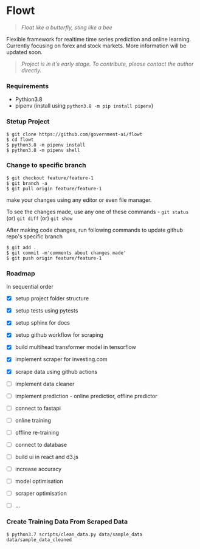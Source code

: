 # Flowt


> *Float like a butterfly, sting like a bee*

Flexible framework for realtime time series prediction and online learning. Currently focusing on forex and stock markets.
More information will be updated soon.

> *Project is in it's early stage. To contribute, please contact the author directly.*

### Requirements

- Pythion3.8
- pipenv (install using `python3.8 -m pip install pipenv`)

### Stetup Project

```shell
$ git clone https://github.com/government-ai/flowt
$ cd flowt
$ python3.8 -m pipenv install
$ python3.8 -m pipenv shell
```

### Change to specific branch

```shell
$ git checkout feature/feature-1
$ git branch -a
$ git pull origin feature/feature-1
```
make your changes using any editor or even file manager.

To see the changes made, use any one of these commands  - `git status` (or) `git diff` (or) `git show`

After making code changes, run following commands to update
github repo's specific branch
```shell
$ git add .
$ git commit -m'comments about changes made'
$ git push origin feature/feature-1
```


### Roadmap

In sequential order

- [x] setup project folder structure
- [x] setup tests using pytests
- [x] setup sphinx for docs
- [x] setup github workflow for scraping
- [x] build multihead transformer model in tensorflow
- [x] implement scraper for investing.com
- [x] scrape data using github actions
- [ ] implement data cleaner
- [ ] implement prediction - online predictior, offline predictor
- [ ] connect to fastapi
- [ ] online training
- [ ] offline re-training
- [ ] connect to database
- [ ] build ui in react and d3.js
- [ ] increase accuracy
- [ ] model optimisation
- [ ] scraper optimisation
- [ ] ...


### Create Training Data From Scraped Data

```shell
$ python3.7 scripts/clean_data.py data/sample_data data/sample_data_cleaned
```